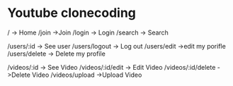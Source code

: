 # Youtube clonecoding

/ -> Home
/join ->Join
/login -> Login
/search -> Search

/users/:id -> See user
/users/logout -> Log out
/users/edit ->edit my porifle
/users/delete -> Delete my profile

/videos/:id -> See Video
/videos/:id/edit -> Edit Video
/videos/:id/delete ->Delete Video
/videos/upload ->Upload Video
